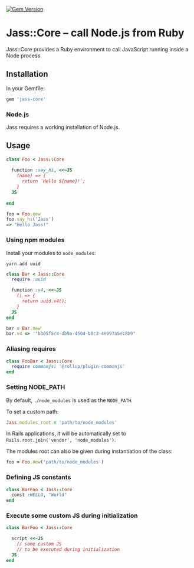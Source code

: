 [![Gem Version](https://badge.fury.io/rb/rszr.svg)](http://badge.fury.io/rb/jass-core)

# Jass::Core – call Node.js from Ruby

Jass::Core provides a Ruby environment to call JavaScript running inside a Node process.

## Installation

In your Gemfile:

```ruby
gem 'jass-core'
```

### Node.js

Jass requires a working installation of Node.js.

## Usage

```ruby
class Foo < Jass::Core
  
  function :say_hi, <<~JS
    (name) => {
      return `Hello ${name}!`;
    }
  JS
  
end

foo = Foo.new
foo.say_hi('Jass')
=> "Hello Jass!"
```

### Using npm modules

Install your modules to `node_modules`:

```shell
yarn add uuid
```

```ruby
class Bar < Jass::Core
  require :uuid

  function :v4, <<~JS
    () => {
      return uuid.v4();
    }
  JS
end

bar = Bar.new
bar.v4 => '"b305f5c4-db9a-4504-b0c3-4e097a5ec8b9"
```

### Aliasing requires

```ruby
class FooBar < Jass::Core
  require commonjs: '@rollup/plugin-commonjs'
end
```

### Setting NODE_PATH

By default, `./node_modules` is used as the `NODE_PATH`.

To set a custom path:
```ruby
Jass.modules_root = 'path/to/node_modules'
```

In Rails applications, it will be automatically set to `Rails.root.join('vendor', 'node_modules')`.

The modules root can also be given during instantiation of the class:

```ruby
foo = Foo.new('path/to/node_modules')
```

### Defining JS constants

```ruby
class BarFoo < Jass::Core
  const :HELLO, "World"
end
```

### Execute some custom JS during initialization

```ruby
class BarFoo < Jass::Core

  script <<~JS
    // some custom JS
    // to be executed during initialization
  JS
end
```
